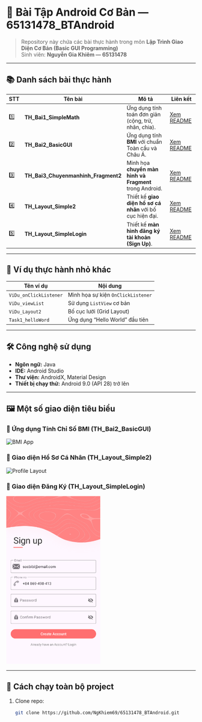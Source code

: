 # 📱 Bài Tập Android Cơ Bản — 65131478_BTAndroid

> Repository này chứa các bài thực hành trong môn **Lập Trình Giao Diện Cơ Bản (Basic GUI Programming)**  
> Sinh viên: **Nguyễn Gia Khiêm — 65131478**

---

## 📚 Danh sách bài thực hành

| STT | Tên bài | Mô tả | Liên kết |
|-----|----------|--------|-----------|
| 1️⃣ | **TH_Bai1_SimpleMath** | Ứng dụng tính toán đơn giản (cộng, trừ, nhân, chia). | [Xem README](./TH_Bai1_SimpleMath/README.md) |
| 2️⃣ | **TH_Bai2_BasicGUI** | Ứng dụng tính **BMI** với chuẩn Toàn cầu và Châu Á. | [Xem README](./TH_Bai2_BasicGUI/README.md) |
| 3️⃣ | **TH_Bai3_Chuyenmanhinh_Fragment2** | Minh họa **chuyển màn hình và Fragment** trong Android. | [Xem README](./TH_Bai3_Chuyenmanhinh_Fragment2/README.md) |
| 4️⃣ | **TH_Layout_Simple2** | Thiết kế **giao diện hồ sơ cá nhân** với bố cục hiện đại. | [Xem README](./TH_Layout_Simple2/README.md) |
| 5️⃣ | **TH_Layout_SimpleLogin** | Thiết kế **màn hình đăng ký tài khoản (Sign Up)**. | [Xem README](./TH_Layout_SimpleLogin/README.md) |

---

## 🧩 Ví dụ thực hành nhỏ khác
| Tên ví dụ | Nội dung |
|------------|-----------|
| `ViDu_onClickListener` | Minh họa sự kiện `OnClickListener` |
| `ViDu_viewList` | Sử dụng `ListView` cơ bản |
| `ViDu_Layout2` | Bố cục lưới (Grid Layout) |
| `Task1_helloWord` | Ứng dụng “Hello World” đầu tiên |

---

## 🛠️ Công nghệ sử dụng
- **Ngôn ngữ:** Java  
- **IDE:** Android Studio  
- **Thư viện:** AndroidX, Material Design  
- **Thiết bị chạy thử:** Android 9.0 (API 28) trở lên  

---

## 🖼️ Một số giao diện tiêu biểu

### 🔹 Ứng dụng Tính Chỉ Số BMI (TH_Bai2_BasicGUI)
<img src="./TH_Bai2_BasicGUI/Screenshot_20251022_004521.png" alt="BMI App" width="250"/>

### 🔹 Giao diện Hồ Sơ Cá Nhân (TH_Layout_Simple2)
<img src="./TH_Layout_Simple2/Screenshot_20251022_005521.png" alt="Profile Layout" width="250"/>

### 🔹 Giao diện Đăng Ký (TH_Layout_SimpleLogin)
<img src="./TH_Layout_SimpleLogin/Screenshot%202025-10-22%20010802.png" alt="Sign Up Layout" width="250"/>

---

## 🚀 Cách chạy toàn bộ project
1. Clone repo:
   ```bash
   git clone https://github.com/NgKhiem69/65131478_BTAndroid.git
